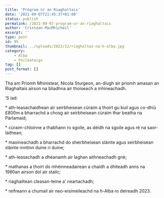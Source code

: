 ```yaml
---
title: 'Prògram ùr an Riaghaltais'
date: '2021-09-07T21:45:37+01:00'
status: publish
permalink: /2021-09-07-program-ur-an-riaghaltais
author: 'Crìstean MacMhìcheil'
excerpt: ''
type: post
id: 95
thumbnail: ../uploads/2022/12/riaghaltas-na-h-alba.jpg
category:
    - Alba
    - Poileataigs
tag: []
post_format: []
---
```

Tha am Prìomh Mhinistear, Nicola Sturgeon, an-diugh air prìomh amasan an Riaghaltais airson na bliadhna air thoiseach a mhìneachadh.

’S iad:

\* ath-leasachaidhean air seirbheisean cùraim a thoirt gu buil agus co-dhiù £800m a bharrachd a chosg air seirbheisean cùraim thar beatha na Pàrlamaid;

\* cùraim-chloinne a thabhann ro sgoile, as dèidh na sgoile agus rè na saor-làithean;

\* maoineachadh a bharrachd do sheirbheisean slàinte agus seirbheisean slàinte-inntinn duine ri duine;

\* ath-leasachadh a dhèanamh air laghan aithneachadh gnè;

\* mathanas a thoirt do mhèinneadairean a chaidh a dhìteadh anns na 1980an airson dol air stailc;

\* riaghailtean cleasan-teine a’ neartachadh;

\* reifreann a chumail air neo-eisimeileachd na h-Alba ro deireadh 2023.